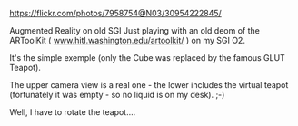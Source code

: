 https://flickr.com/photos/7958754@N03/30954222845/

Augmented Reality on old SGI
Just playing with an old deom of the ARToolKit (
www.hitl.washington.edu/artoolkit/ ) on my SGI O2.

 

 It's the simple exemple (only the Cube was replaced by the famous GLUT
 Teapot).

  

  The upper camera view is a real one - the lower includes the virtual
  teapot (fortunately it was empty - so no liquid is on my desk). ;-)

   

   Well, I have to rotate the teapot....
